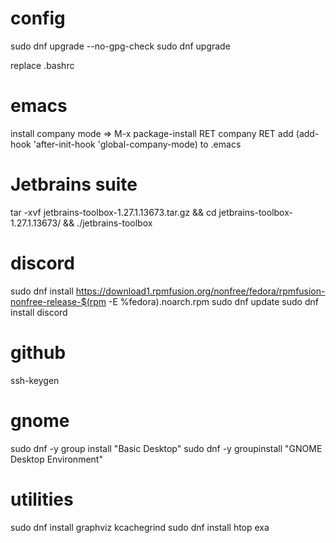 # config

sudo dnf upgrade --no-gpg-check
sudo dnf upgrade

replace .bashrc

# emacs
install company mode => M-x package-install RET company RET
add (add-hook 'after-init-hook 'global-company-mode) to .emacs

# Jetbrains suite
tar -xvf jetbrains-toolbox-1.27.1.13673.tar.gz && cd jetbrains-toolbox-1.27.1.13673/ && ./jetbrains-toolbox

# discord
sudo dnf install https://download1.rpmfusion.org/nonfree/fedora/rpmfusion-nonfree-release-$(rpm -E %fedora).noarch.rpm
sudo dnf update
sudo dnf install discord

# github
ssh-keygen

# gnome

sudo dnf -y group install "Basic Desktop"
sudo dnf -y groupinstall "GNOME Desktop Environment"

# utilities
sudo dnf install graphviz kcachegrind
sudo dnf install htop exa
